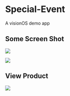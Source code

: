 # Special-Event
A visionOS demo app

## Some Screen Shot
![](https://user-images.githubusercontent.com/40309966/278974160-6e6f5f06-7113-4bb7-b9f0-32bffe451a62.png)

![](https://user-images.githubusercontent.com/40309966/278974017-a2b16ff4-44d6-4903-b75b-0c6bfe76142e.png)

## View Product
![](https://user-images.githubusercontent.com/40309966/278974210-b07a0730-6a58-411f-9686-f82ca413b51d.gif)
